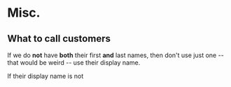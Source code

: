 Misc.
================================================

What to call customers
------------------------------------------------

If we do **not** have **both** their first **and** last names, then don't use just one -- that would be weird -- use their display name.

If their display name is not 